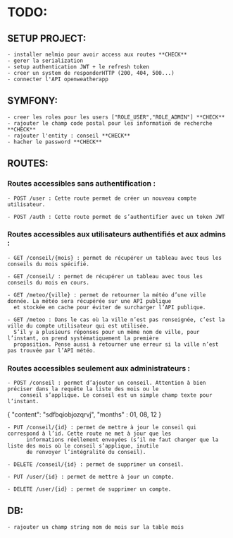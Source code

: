 # TODO:

## SETUP PROJECT:

    - installer nelmio pour avoir access aux routes **CHECK**
    - gerer la serialization
    - setup authentication JWT + le refresh token
    - creer un system de responderHTTP (200, 404, 500...)
    - connecter l'API openweatherapp

## SYMFONY:

    - creer les roles pour les users ["ROLE_USER","ROLE_ADMIN"] **CHECK**
    - rajouter le champ code postal pour les information de recherche **CHECK**
    - rajouter l'entity : conseil **CHECK**
    - hacher le password **CHECK**

## ROUTES:

### Routes accessibles sans authentification :
    - POST /user : Cette route permet de créer un nouveau compte utilisateur.
  
    - POST /auth : Cette route permet de s’authentifier avec un token JWT

### Routes accessibles aux utilisateurs authentifiés et aux admins :

    - GET /conseil/{mois} : permet de récupérer un tableau avec tous les conseils du mois spécifié.
  
    - GET /conseil/ : permet de récupérer un tableau avec tous les conseils du mois en cours.
  
    - GET /meteo/{ville} : permet de retourner la météo d’une ville donnée. La météo sera récupérée sur une API publique
      et stockée en cache pour éviter de surcharger l’API publique.
  
    - GET /meteo : Dans le cas où la ville n’est pas renseignée, c’est la ville du compte utilisateur qui est utilisée.
      S’il y a plusieurs réponses pour un même nom de ville, pour l’instant, on prend systématiquement la première 
      proposition. Pense aussi à retourner une erreur si la ville n’est pas trouvée par l’API météo.


### Routes accessibles seulement aux administrateurs :
    - POST /conseil : permet d’ajouter un conseil. Attention à bien préciser dans la requête la liste des mois ou le
        conseil s’applique. Le conseil est un simple champ texte pour l’instant.

{
    "content": "sdfbqiobjozqrvj",
    "months" : 01, 08, 12
}
      
    - PUT /conseil/{id} : permet de mettre à jour le conseil qui correspond à l’id. Cette route ne met à jour que les
          informations réellement envoyées (s’il ne faut changer que la liste des mois où le conseil s’applique, inutile
          de renvoyer l’intégralité du conseil).
      
    - DELETE /conseil/{id} : permet de supprimer un conseil.
      
    - PUT /user/{id} : permet de mettre à jour un compte.
      
    - DELETE /user/{id} : permet de supprimer un compte.

## DB:

    - rajouter un champ string nom de mois sur la table mois
